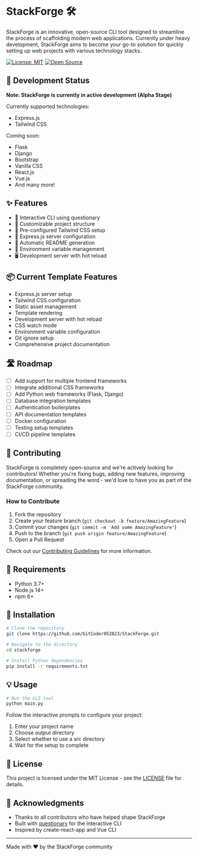 # StackForge 🛠️

StackForge is an innovative, open-source CLI tool designed to streamline the process of scaffolding modern web applications. Currently under heavy development, StackForge aims to become your go-to solution for quickly setting up web projects with various technology stacks.

[![License: MIT](https://img.shields.io/badge/License-MIT-yellow.svg)](https://opensource.org/licenses/MIT)
[![Open Source](https://badges.frapsoft.com/os/v1/open-source.svg?v=103)](https://opensource.org/)

## 🚧 Development Status

**Note: StackForge is currently in active development (Alpha Stage)**

Currently supported technologies:
- Express.js
- Tailwind CSS

Coming soon:
- Flask
- Django
- Bootstrap
- Vanilla CSS
- React.js
- Vue.js
- And many more!

## ✨ Features

- 🎯 Interactive CLI using questionary
- 📁 Customizable project structure
- 🎨 Pre-configured Tailwind CSS setup
- 🚀 Express.js server configuration
- 📝 Automatic README generation
- 🔧 Environment variable management
- 🖥️ Development server with hot reload

## 📦 Current Template Features

- Express.js server setup
- Tailwind CSS configuration
- Static asset management
- Template rendering
- Development server with hot reload
- CSS watch mode
- Environment variable configuration
- Git ignore setup
- Comprehensive project documentation

## 🛣️ Roadmap

- [ ] Add support for multiple frontend frameworks
- [ ] Integrate additional CSS frameworks
- [ ] Add Python web frameworks (Flask, Django)
- [ ] Database integration templates
- [ ] Authentication boilerplates
- [ ] API documentation templates
- [ ] Docker configuration
- [ ] Testing setup templates
- [ ] CI/CD pipeline templates

## 🤝 Contributing

StackForge is completely open-source and we're actively looking for contributors! Whether you're fixing bugs, adding new features, improving documentation, or spreading the word - we'd love to have you as part of the StackForge community.

### How to Contribute

1. Fork the repository
2. Create your feature branch (`git checkout -b feature/AmazingFeature`)
3. Commit your changes (`git commit -m 'Add some AmazingFeature'`)
4. Push to the branch (`git push origin feature/AmazingFeature`)
5. Open a Pull Request

Check out our [Contributing Guidelines](CONTRIBUTING.md) for more information.

## 📝 Requirements

- Python 3.7+
- Node.js 14+
- npm 6+

## 🔧 Installation

```bash
# Clone the repository
git clone https://github.com/GitCoder052023/StackForge.git

# Navigate to the directory
cd stackforge

# Install Python dependencies
pip install -r requirements.txt
```

## 💡 Usage

```bash
# Run the CLI tool
python main.py
```

Follow the interactive prompts to configure your project:
1. Enter your project name
2. Choose output directory
3. Select whether to use a src directory
4. Wait for the setup to complete

## 📄 License

This project is licensed under the MIT License - see the [LICENSE](https://github.com/GitCoder052023/StackForge/blob/main/Licence.md) file for details.

## 🙏 Acknowledgments

- Thanks to all contributors who have helped shape StackForge
- Built with [questionary](https://github.com/tmbo/questionary) for the interactive CLI
- Inspired by create-react-app and Vue CLI

---

Made with ❤️ by the StackForge community